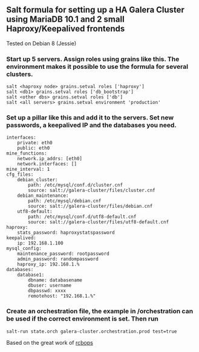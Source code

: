 ## Salt formula for setting up a HA Galera Cluster using MariaDB 10.1 and 2 small Haproxy/Keepalived frontends

Tested on Debian 8 (Jessie)

### Start up 5 servers. Assign roles using grains like this. The environment makes it possible to use the formula for several clusters.
```shell
salt <haproxy node> grains.setval roles ['haproxy']
salt <db1> grains.setval roles ['db_bootstrap']
salt <other dbs> grains.setval roles ['db']
salt <all servers> grains.setval environment 'production'
```

### Set up a pillar like this and add it to the servers. Set new passwords, a keepalived IP and the databases you need.
```
interfaces:
    private: eth0
    public: eth0
mine_functions:
    network.ip_addrs: [eth0]
    network.interfaces: []
mine_interval: 1
cfg_files:
    debian_cluster:
        path: /etc/mysql/conf.d/cluster.cnf
        source: salt://galera-cluster/files/cluster.cnf
    debian_maintenance:
        path: /etc/mysql/debian.cnf
        source: salt://galera-cluster/files/debian.cnf
    utf8-default:
        path: /etc/mysql/conf.d/utf8-default.cnf
        source: salt://galera-cluster/files/utf8-default.cnf
haproxy:
    stats_password: haproxystatspassword
keepalived:
    ip: 192.168.1.100
mysql_config:
    maintenance_password: rootpassword
    admin_password: randompassword
    haproxy_ip: 192.168.1.%
databases:
    database1:
        dbname: databasename
        dbuser: username
        dbpasswd: xxxx
        remotehost: "192.168.1.%"
```

### Create an orchestration file, the example in /orchestration can be used if the correct environment is set. Then run

```shell
salt-run state.orch galera-cluster.orchestration.prod test=true
```

Based on the great work of [rcbops](https://github.com/rcbops/galera)

